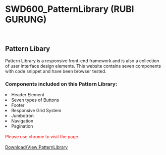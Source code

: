 # SWD600_PatternLibrary (RUBI GURUNG)
<br>

<h2>Pattern Libary</h2>
Pattern Library is a responsive front-end framework and is also a collection of user interface design elements. This website contains seven components with code snippet and have been browser tested.

<h3>Components included on this Pattern Library:</h3>

<li>Header Element</li>
<li>Seven types of Buttons</li>
<li>Footer</li>
<li>Responsive Grid System</li>
<li>Jumbotron</li>
<li>Navigation</li>
<li>Pagination</li>

<br>
<div style="color: red;">Please use chrome to visit the page.</div>
<br>
<a href="https://rubigrg.github.io/PatternLibrary_SWD600/">Download/View PatternLibrary</a>

